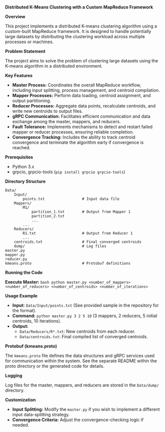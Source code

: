 **Distributed K-Means Clustering with a Custom MapReduce Framework**

**Overview**

This project implements a distributed K-means clustering algorithm using a custom-built MapReduce framework. It is designed to handle potentially large datasets by distributing the clustering workload across multiple processes or machines.

**Problem Statement**

The project aims to solve the problem of clustering large datasets using the K-means algorithm in a distributed environment. 

**Key Features**

*   **Master Process:** Coordinates the overall MapReduce workflow, including input splitting, process management, and centroid compilation.
*   **Mapper Processes:** Perform data loading, centroid assignment,  and output partitioning.
*   **Reducer Processes:**  Aggregate data points, recalculate centroids, and write new centroids to output files.
*   **gRPC Communication:** Facilitates efficient communication and data exchange among the master, mappers, and reducers.
*   **Fault Tolerance:**  Implements mechanisms to detect and restart failed mapper or reducer processes, ensuring reliable completion.
*   **Convergence Tracking:** Includes the ability to track centroid convergence and terminate the algorithm early if convergence is reached.

**Prerequisites**

*   Python 3.x
*   grpcio, grpcio-tools (`pip install grpcio grpcio-tools`)

**Directory Structure**

```
Data/
    Input/
        points.txt                 # Input data file 
    Mappers/
        M1/ 
            partition_1.txt        # Output from Mapper 1
            partition_2.txt
            ...
        ...
    Reducers/
        R1.txt                     # Output from Reducer 1
        ...
    centroids.txt                  # Final converged centroids
    dump/                          # Log files
master.py
mapper.py
reducer.py
kmeans.proto                       # Protobuf definitions
```

**Running the Code**

**Execute Master:**
    ```bash
    python master.py <number_of_mappers> <number_of_reducers> <number_of_centroids> <number_of_iterations>
    ```

**Usage Example**

*   **Input:** `Data/Input/points.txt` (See provided sample in the repository for the format).
*   **Command:** `python master.py 3 2 5 10` (3 mappers, 2 reducers, 5 initial centroids, 10 iterations).
*   **Output:** 
    *   `Data/Reducers/R*.txt`: New centroids from each reducer.
    *   `Data/centroids.txt`: Final compiled list of converged centroids.

**Protobuf (kmeans.proto)**

The `kmeans.proto` file defines the data structures and gRPC services used for communication within the system. See the separate README within the proto directory or the generated code for details.

**Logging**

Log files for the master, mappers, and reducers are stored in the `Data/dump/` directory.

**Customization**  

*   **Input Splitting:**  Modify the `master.py` if you wish to implement a different input data-splitting strategy.
*   **Convergence Criteria:**  Adjust the convergence-checking logic if needed.  
